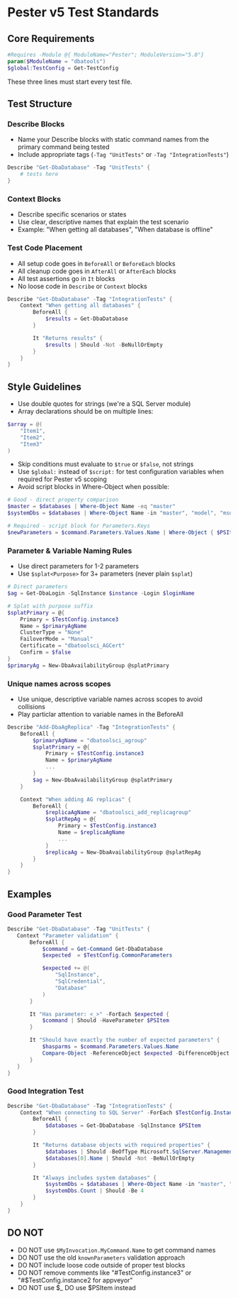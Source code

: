 # Pester v5 Test Standards

## Core Requirements
```powershell
#Requires -Module @{ ModuleName="Pester"; ModuleVersion="5.0"}
param($ModuleName = "dbatools")
$global:TestConfig = Get-TestConfig
```
These three lines must start every test file.

## Test Structure

### Describe Blocks
- Name your Describe blocks with static command names from the primary command being tested
- Include appropriate tags (`-Tag "UnitTests"` or `-Tag "IntegrationTests"`)

```powershell
Describe "Get-DbaDatabase" -Tag "UnitTests" {
    # tests here
}
```

### Context Blocks
- Describe specific scenarios or states
- Use clear, descriptive names that explain the test scenario
- Example: "When getting all databases", "When database is offline"

### Test Code Placement
- All setup code goes in `BeforeAll` or `BeforeEach` blocks
- All cleanup code goes in `AfterAll` or `AfterEach` blocks
- All test assertions go in `It` blocks
- No loose code in `Describe` or `Context` blocks

```powershell
Describe "Get-DbaDatabase" -Tag "IntegrationTests" {
    Context "When getting all databases" {
        BeforeAll {
            $results = Get-DbaDatabase
        }

        It "Returns results" {
            $results | Should -Not -BeNullOrEmpty
        }
    }
}
```

## Style Guidelines
- Use double quotes for strings (we're a SQL Server module)
- Array declarations should be on multiple lines:
```powershell
$array = @(
    "Item1",
    "Item2",
    "Item3"
)
```
- Skip conditions must evaluate to `$true` or `$false`, not strings
- Use `$global:` instead of `$script:` for test configuration variables when required for Pester v5 scoping
- Avoid script blocks in Where-Object when possible:
```powershell
# Good - direct property comparison
$master = $databases | Where-Object Name -eq "master"
$systemDbs = $databases | Where-Object Name -in "master", "model", "msdb", "tempdb"

# Required - script block for Parameters.Keys
$newParameters = $command.Parameters.Values.Name | Where-Object { $PSItem -notin "WhatIf", "Confirm" }
```

### Parameter & Variable Naming Rules
- Use direct parameters for 1-2 parameters
- Use `$splat<Purpose>` for 3+ parameters (never plain `$splat`)

```powershell
# Direct parameters
$ag = Get-DbaLogin -SqlInstance $instance -Login $loginName

# Splat with purpose suffix
$splatPrimary = @{
    Primary = $TestConfig.instance3
    Name = $primaryAgName
    ClusterType = "None"
    FailoverMode = "Manual"
    Certificate = "dbatoolsci_AGCert"
    Confirm = $false
}
$primaryAg = New-DbaAvailabilityGroup @splatPrimary
```

### Unique names across scopes

- Use unique, descriptive variable names across scopes to avoid collisions
- Play particlar attention to variable names in the BeforeAll

```powershell
Describe "Add-DbaAgReplica" -Tag "IntegrationTests" {
    BeforeAll {
        $primaryAgName = "dbatoolsci_agroup"
        $splatPrimary = @{
            Primary = $TestConfig.instance3
            Name = $primaryAgName
            ...
        }
        $ag = New-DbaAvailabilityGroup @splatPrimary
    }

    Context "When adding AG replicas" {
        BeforeAll {
            $replicaAgName = "dbatoolsci_add_replicagroup"
            $splatRepAg = @{
                Primary = $TestConfig.instance3
                Name = $replicaAgName
                ...
            }
            $replicaAg = New-DbaAvailabilityGroup @splatRepAg
        }
    }
}
```

## Examples

### Good Parameter Test

```powershell
Describe "Get-DbaDatabase" -Tag "UnitTests" {
   Context "Parameter validation" {
       BeforeAll {
           $command = Get-Command Get-DbaDatabase
           $expected  = $TestConfig.CommonParameters

           $expected += @(
               "SqlInstance",
               "SqlCredential",
               "Database"
           )
       }

       It "Has parameter: <_>" -ForEach $expected {
           $command | Should -HaveParameter $PSItem
       }

       It "Should have exactly the number of expected parameters" {
           $hasparms = $command.Parameters.Values.Name
           Compare-Object -ReferenceObject $expected -DifferenceObject $hasparms | Should -BeNullOrEmpty
       }
   }
}
```

### Good Integration Test
```powershell
Describe "Get-DbaDatabase" -Tag "IntegrationTests" {
    Context "When connecting to SQL Server" -ForEach $TestConfig.Instances {
        BeforeAll {
            $databases = Get-DbaDatabase -SqlInstance $PSItem
        }

        It "Returns database objects with required properties" {
            $databases | Should -BeOfType Microsoft.SqlServer.Management.Smo.Database
            $databases[0].Name | Should -Not -BeNullOrEmpty
        }

        It "Always includes system databases" {
            $systemDbs = $databases | Where-Object Name -in "master", "model", "msdb", "tempdb"
            $systemDbs.Count | Should -Be 4
        }
    }
}
```

## DO NOT
- DO NOT use `$MyInvocation.MyCommand.Name` to get command names
- DO NOT use the old `knownParameters` validation approach
- DO NOT include loose code outside of proper test blocks
- DO NOT remove comments like "#TestConfig.instance3" or "#$TestConfig.instance2 for appveyor"
- DO NOT use $_ DO use $PSItem instead